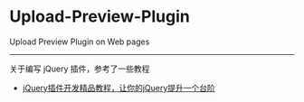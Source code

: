 # Upload-Preview-Plugin

Upload Preview Plugin on Web pages

---

关于编写 jQuery 插件，参考了一些教程

* [jQuery插件开发精品教程，让你的jQuery提升一个台阶](http://www.cnblogs.com/Wayou/p/jquery_plugin_tutorial.html)
